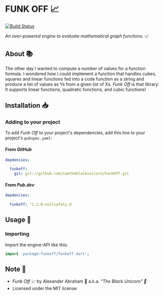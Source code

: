 # FUNK OFF :chart_with_upwards_trend:

[![Build Status](https://travis-ci.com/iamtheblackunicorn/FunkOff.svg?branch=main)](https://travis-ci.com/iamtheblackunicorn/FunkOff)

*An over-powered engine to evaluate mathematical graph functions.* :chart_with_upwards_trend:

## About :books:

The other day I wanted to compute a number of values for a function formula. I wondered how I could implement a function that handles cubes, squares and linear functions fed into a code function as a string and produce a list of values as Ys from a given list of Xs. *Funk Off* is that library. It supports linear functions, quadratic functions, and cubic functions!

## Installation :inbox_tray:

### Adding to your project

To add *Funk Off* to your project's dependencies, add this line to your project's `pubspec.yaml`:

#### From *GitHub*

```YAML
depdencies:
  ...
  funkoff:
    git: git://github.com/iamtheblackunicorn/FunkOff.git
```

#### From *Pub.dev*

```YAML
depdencies:
  ...
  funkoff: ^1.3.0-nullsafety.0
```

## Usage :hammer:

### Importing

Import the engine-API like this:

```dart
import 'package:funkoff/funkoff.dart';
```

## Note :scroll:

- *Funk Off :chart_with_upwards_trend:* by Alexander Abraham :black_heart: a.k.a. *"The Black Unicorn" :unicorn:*
- Licensed under the MIT license.
